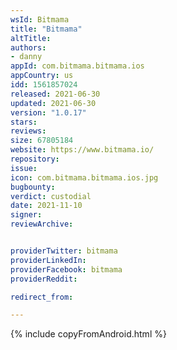 ```yaml
---
wsId: Bitmama
title: "Bitmama"
altTitle: 
authors:
- danny
appId: com.bitmama.bitmama.ios
appCountry: us
idd: 1561857024
released: 2021-06-30
updated: 2021-06-30
version: "1.0.17"
stars: 
reviews: 
size: 67805184
website: https://www.bitmama.io/
repository: 
issue: 
icon: com.bitmama.bitmama.ios.jpg
bugbounty: 
verdict: custodial
date: 2021-11-10
signer: 
reviewArchive:


providerTwitter: bitmama
providerLinkedIn: 
providerFacebook: bitmama
providerReddit: 

redirect_from:

---
```


{% include copyFromAndroid.html %}
